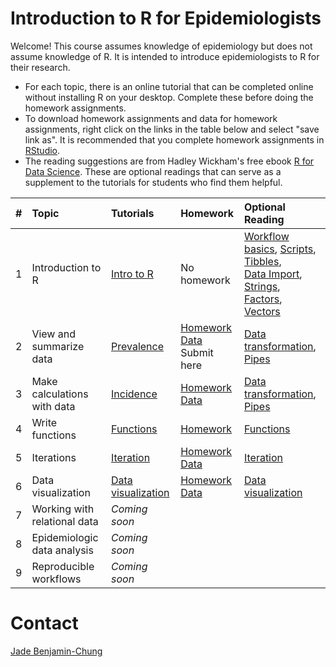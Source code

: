 # Introduction to R for Epidemiologists

Welcome! This course assumes knowledge of epidemiology but does not assume knowledge of R. It is intended to introduce epidemiologists to R for their research. 

- For each topic, there is an online tutorial that can be completed online without installing R on your desktop. Complete these before doing the homework assignments. 
- To download homework assignments and data for homework assignments, right click on the links in the table below and select "save link as". It is recommended that you complete homework assignments in [RStudio](https://www.rstudio.com/products/rstudio/download/#download). 
- The reading suggestions are from Hadley Wickham's free ebook [R for Data Science](http://r4ds.had.co.nz/index.html). These are optional readings that can serve as a supplement to the tutorials for students who find them helpful. 

|# | Topic | Tutorials  | Homework  | Optional Reading
|--- | :--- | :---       | :---       | :---   
|1 | Introduction to R |[Intro to R](https://jadebc.shinyapps.io/intro-to-R/)  | No homework | [Workflow basics](http://r4ds.had.co.nz/workflow-basics.html), [Scripts](http://r4ds.had.co.nz/workflow-scripts.html), [Tibbles](http://r4ds.had.co.nz/tibbles.html), <br /> [Data Import](http://r4ds.had.co.nz/data-import.html), [Strings](http://r4ds.had.co.nz/strings.html), [Factors](http://r4ds.had.co.nz/factors.html), [Vectors](http://r4ds.had.co.nz/vectors.html)
|2 | View and summarize data |[Prevalence](https://jadebc.shinyapps.io/prevalence/) |<a href="https://github.com/UCB-Epi-R/R-for-epi/blob/master/homework/hw_prev.R" download>Homework</a> <br /> <a href="https://github.com/UCB-Epi-R/R-for-epi/blob/master/homework/washb-data.zip" download>Data</a><br /> Submit here| [Data transformation](http://r4ds.had.co.nz/transform.html), [Pipes](http://r4ds.had.co.nz/pipes.html)
|3 | Make calculations with data |[Incidence](https://jadebc.shinyapps.io/Incidence/) | <a href="https://github.com/UCB-Epi-R/R-for-epi/blob/master/homework/hw_inc.R" download>Homework</a> <br /> <a href="https://github.com/UCB-Epi-R/R-for-epi/blob/master/homework/hw_inc.RData" download>Data</a>| [Data transformation](http://r4ds.had.co.nz/transform.html), [Pipes](http://r4ds.had.co.nz/pipes.html)
|4 | Write functions|[Functions](https://jadebc.shinyapps.io/Functions/) |<a href="https://github.com/UCB-Epi-R/R-for-epi/blob/master/homework/hw_functions.R" download>Homework</a>|  [Functions](http://r4ds.had.co.nz/functions.html)
|5 | Iterations |[Iteration](https://jadebc.shinyapps.io/Iteration/)  |<a href="https://github.com/UCB-Epi-R/R-for-epi/blob/master/homework/iteration.R" download>Homework</a> <br /> <a href="https://github.com/UCB-Epi-R/R-for-epi/blob/master/homework/hw_mod.RData" download>Data</a>|  [Iteration](http://r4ds.had.co.nz/iteration.html)
|6 | Data visualization | [Data visualization](https://jadebc.shinyapps.io/datavis)|<a href="https://github.com/UCB-Epi-R/R-for-epi/blob/master/homework/hw_datavis.R" download>Homework</a> <br /> <a href="https://osf.io/sn38y/">Data</a>| [Data visualization](http://r4ds.had.co.nz/data-visualisation.html)
|7 | Working with relational data |*Coming soon*||
|8 | Epidemiologic data analysis |*Coming soon*||
|9 | Reproducible workflows |*Coming soon*||




# Contact
[Jade Benjamin-Chung](mailto:jadebc@berkeley.edu)  

<!-- ![alt text](http://bbd.berkeley.edu/uploads/5/4/3/7/54378593/published/benjamin-chung-jade_1.jpeg?1507227294 "Jade") -->
